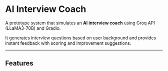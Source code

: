 # AI Interview Coach
A prototype system that simulates an **AI interview coach** using Groq API (LLaMA3-70B) and Gradio.

It generates interview questions based on user background and provides instant feedback with scoring and improvement suggestions.

---
## Features

